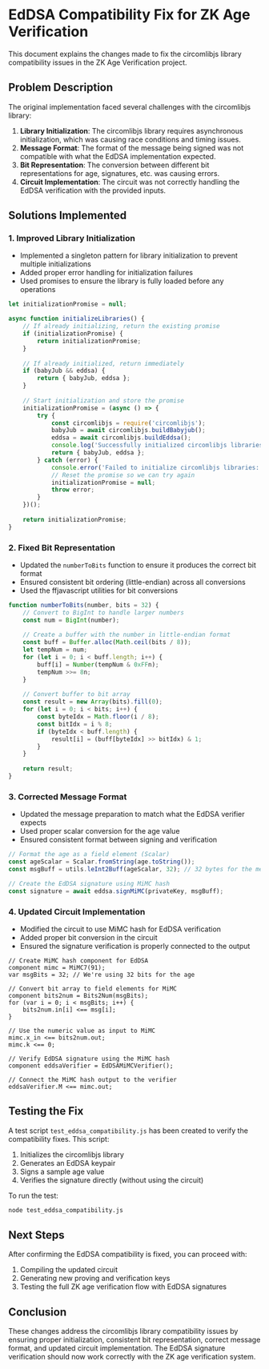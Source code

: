 # EdDSA Compatibility Fix for ZK Age Verification

This document explains the changes made to fix the circomlibjs library compatibility issues in the ZK Age Verification project.

## Problem Description

The original implementation faced several challenges with the circomlibjs library:

1. **Library Initialization**: The circomlibjs library requires asynchronous initialization, which was causing race conditions and timing issues.
2. **Message Format**: The format of the message being signed was not compatible with what the EdDSA implementation expected.
3. **Bit Representation**: The conversion between different bit representations for age, signatures, etc. was causing errors.
4. **Circuit Implementation**: The circuit was not correctly handling the EdDSA verification with the provided inputs.

## Solutions Implemented

### 1. Improved Library Initialization

- Implemented a singleton pattern for library initialization to prevent multiple initializations
- Added proper error handling for initialization failures
- Used promises to ensure the library is fully loaded before any operations

```javascript
let initializationPromise = null;

async function initializeLibraries() {
    // If already initializing, return the existing promise
    if (initializationPromise) {
        return initializationPromise;
    }
    
    // If already initialized, return immediately
    if (babyJub && eddsa) {
        return { babyJub, eddsa };
    }
    
    // Start initialization and store the promise
    initializationPromise = (async () => {
        try {
            const circomlibjs = require('circomlibjs');
            babyJub = await circomlibjs.buildBabyjub();
            eddsa = await circomlibjs.buildEddsa();
            console.log('Successfully initialized circomlibjs libraries');
            return { babyJub, eddsa };
        } catch (error) {
            console.error('Failed to initialize circomlibjs libraries:', error);
            // Reset the promise so we can try again
            initializationPromise = null;
            throw error;
        }
    })();
    
    return initializationPromise;
}
```

### 2. Fixed Bit Representation

- Updated the `numberToBits` function to ensure it produces the correct bit format
- Ensured consistent bit ordering (little-endian) across all conversions
- Used the ffjavascript utilities for bit conversions

```javascript
function numberToBits(number, bits = 32) {
    // Convert to BigInt to handle larger numbers
    const num = BigInt(number);
    
    // Create a buffer with the number in little-endian format
    const buff = Buffer.alloc(Math.ceil(bits / 8));
    let tempNum = num;
    for (let i = 0; i < buff.length; i++) {
        buff[i] = Number(tempNum & 0xFFn);
        tempNum >>= 8n;
    }
    
    // Convert buffer to bit array
    const result = new Array(bits).fill(0);
    for (let i = 0; i < bits; i++) {
        const byteIdx = Math.floor(i / 8);
        const bitIdx = i % 8;
        if (byteIdx < buff.length) {
            result[i] = (buff[byteIdx] >> bitIdx) & 1;
        }
    }
    
    return result;
}
```

### 3. Corrected Message Format

- Updated the message preparation to match what the EdDSA verifier expects
- Used proper scalar conversion for the age value
- Ensured consistent format between signing and verification

```javascript
// Format the age as a field element (Scalar)
const ageScalar = Scalar.fromString(age.toString());
const msgBuff = utils.leInt2Buff(ageScalar, 32); // 32 bytes for the message

// Create the EdDSA signature using MiMC hash
const signature = await eddsa.signMiMC(privateKey, msgBuff);
```

### 4. Updated Circuit Implementation

- Modified the circuit to use MiMC hash for EdDSA verification
- Added proper bit conversion in the circuit
- Ensured the signature verification is properly connected to the output

```circom
// Create MiMC hash component for EdDSA
component mimc = MiMC7(91);
var msgBits = 32; // We're using 32 bits for the age

// Convert bit array to field elements for MiMC
component bits2num = Bits2Num(msgBits);
for (var i = 0; i < msgBits; i++) {
    bits2num.in[i] <== msg[i];
}

// Use the numeric value as input to MiMC
mimc.x_in <== bits2num.out;
mimc.k <== 0;

// Verify EdDSA signature using the MiMC hash
component eddsaVerifier = EdDSAMiMCVerifier();

// Connect the MiMC hash output to the verifier
eddsaVerifier.M <== mimc.out;
```

## Testing the Fix

A test script `test_eddsa_compatibility.js` has been created to verify the compatibility fixes. This script:

1. Initializes the circomlibjs library
2. Generates an EdDSA keypair
3. Signs a sample age value
4. Verifies the signature directly (without using the circuit)

To run the test:

```bash
node test_eddsa_compatibility.js
```

## Next Steps

After confirming the EdDSA compatibility is fixed, you can proceed with:

1. Compiling the updated circuit
2. Generating new proving and verification keys
3. Testing the full ZK age verification flow with EdDSA signatures

## Conclusion

These changes address the circomlibjs library compatibility issues by ensuring proper initialization, consistent bit representation, correct message format, and updated circuit implementation. The EdDSA signature verification should now work correctly with the ZK age verification system.
